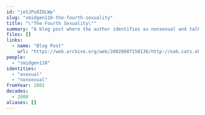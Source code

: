 ```yaml
---
id: "jeSJPu8ZOLWp"
slug: "smidgen110-the-fourth-sexuality"
title: "\"The Fourth Sexuality\""
summary: "A blog post where the author identifies as nonsexual and talks about the invalidation they face"
files: []
links:
  - name: "Blog Post"
    url: "https://web.archive.org/web/20020607150136/http://oak.cats.ohiou.edu:80/~lb122098/fourthsexuality.html"
people:
  - "smidgen110"
identities:
  - "asexual"
  - "nonsexual"
fromYear: 2002
decades:
  - 2000
aliases: []
---
```


